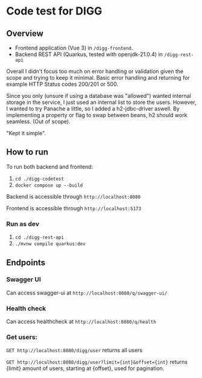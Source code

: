 # Code test for DIGG

## Overview

* Frontend application (Vue 3) in `/digg-frontend`.
* Backend REST API (Quarkus, tested with openjdk-21.0.4) in `/digg-rest-api`

Overall I didn't focus too much on error handling or validation given the scope and trying to keep it minimal.
Basic error handling and returning for example HTTP Status codes 200/201 or 500.

Since you only (unsure if using a database was "allowed") wanted internal storage in the service, I just used an internal list to store the users. However, I wanted to try Panache a little, so I added a h2-jdbc-driver aswell. By implementing a property or flag to swap between beans, h2 should work seamless. (Out of scope).

"Kept it simple".

## How to run

To run both backend and frontend:
1. `cd ./digg-codetest`
2. `docker compose up --build`

Backend is accessible through `http://localhost:8080`

Frontend is accessible through `http://localhost:5173`


### Run as dev
1. `cd ./digg-rest-api`
2. `./mvnw compile quarkus:dev`

## Endpoints

### Swagger UI
Can access swagger-ui at `http://localhost:8080/q/swagger-ui/`

### Health check

Can access healthcheck at `http://localhost:8080/q/health`

### Get users:
`GET http://localhost:8080/digg/user` returns all users

`GET http://localhost:8080/digg/user?limit={int}&offset={int}` returns {limit} amount of users, starting at {offset}, used for pagination.
### 